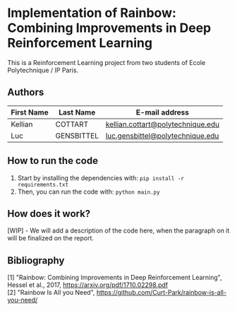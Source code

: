 # Implementation of Rainbow: Combining Improvements in Deep Reinforcement Learning

This is a Reinforcement Learning project from two students of Ecole Polytechnique / IP Paris.

## Authors
 
| First Name | Last Name  | E-mail address                    |
| ---------- | ---------- | --------------------------------- |
| Kellian    | COTTART    | kellian.cottart@polytechnique.edu |
| Luc        | GENSBITTEL | luc.gensbittel@polytechnique.edu  |

## How to run the code

1. Start by installing the dependencies with:
   ```pip install -r requirements.txt```
2. Then, you can run the code with:
   ```python main.py```

## How does it work?

[WIP] - We will add a description of the code here, when the paragraph on it will be finalized on the report.

## Bibliography

[1] "Rainbow: Combining Improvements in Deep Reinforcement Learning", Hessel et al., 2017, https://arxiv.org/pdf/1710.02298.pdf  
[2] "Rainbow Is All you Need", https://github.com/Curt-Park/rainbow-is-all-you-need/
